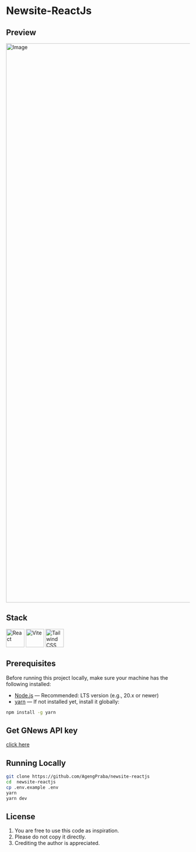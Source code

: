 # Newsite-ReactJs

## Preview
<img width="2875" height="1527" alt="Image" src="https://github.com/user-attachments/assets/99d0da74-cd34-41ad-8e00-df78a9771780" />

## Stack
<div align="left">
  <a href="https://react.dev/"><img width="50" src="https://raw.githubusercontent.com/marwin1991/profile-technology-icons/refs/heads/main/icons/react.png" alt="React" title="React"/></a>
  <a href="https://vite.dev/"><img width="50" src="https://raw.githubusercontent.com/marwin1991/profile-technology-icons/refs/heads/main/icons/vite.png" alt="Vite" title="Vite"/></a>
  <a href="https://tailwindcss.com/"><img width="50" src="https://raw.githubusercontent.com/marwin1991/profile-technology-icons/refs/heads/main/icons/tailwind_css.png" alt="Tailwind CSS" title="Tailwind CSS"/></a>
</div>

## Prerequisites
Before running this project locally, make sure your machine has the following installed:

- [Node.js](https://nodejs.org/en/) — Recommended: LTS version (e.g., 20.x or newer)
- [yarn](https://yarnpkg.com/getting-started/install) — If not installed yet, install it globally:

```bash
npm install -g yarn
```

## Get GNews API key
[click here](https://gnews.io/dashboard)

## Running Locally
```bash
git clone https://github.com/AgengPraba/newsite-reactjs
cd  newsite-reactjs
cp .env.example .env
yarn
yarn dev
```

## License
1. You are free to use this code as inspiration.
2. Please do not copy it directly.
3. Crediting the author is appreciated.
